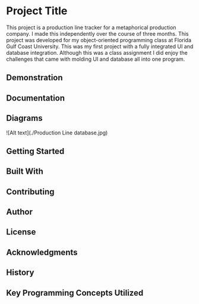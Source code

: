 # Project Title
This project is a production line tracker for a metaphorical production company. I made this independently over the course of three months. This project was developed for my object-oriented programming class at Florida Gulf Coast University. This was my first project with a fully integrated UI and database integration. Although this was a class assignment I did enjoy the challenges that came with molding UI and database all into one program. 

## Demonstration


## Documentation


## Diagrams
![Alt text](./Production Line database.jpg)

## Getting Started


## Built With


## Contributing


## Author


## License


## Acknowledgments


## History


## Key Programming Concepts Utilized

